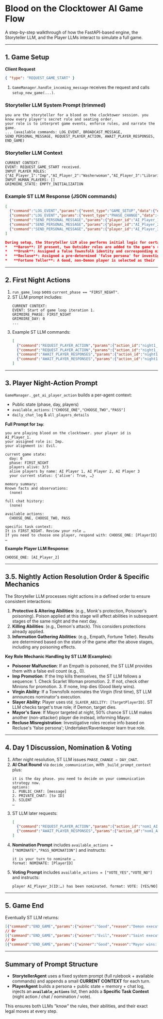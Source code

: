 # Blood on the Clocktower AI Game Flow

A step-by-step walkthrough of how the FastAPI-based engine, the Storyteller LLM, and the Player LLMs interact to simulate a full game.

---

## 1. Game Setup

**Client Request**
```json
{ "type": "REQUEST_GAME_START" }
```

1. `GameManager.handle_incoming_message` receives the request and calls `setup_new_game(...)`.

### Storyteller LLM System Prompt (trimmed)
```text
you are the storyteller for a blood on the clocktower session. you know every player's secret role and seating order.
your role is to interpret game events, enforce rules, and narrate the game.
... (available commands: LOG_EVENT, BROADCAST_MESSAGE, SEND_PERSONAL_MESSAGE, REQUEST_PLAYER_ACTION, AWAIT_PLAYER_RESPONSES, END_GAME)
```

### Storyteller LLM Context
```text
CURRENT CONTEXT:
EVENT: REQUEST_GAME_START received.
INPUT_PLAYER_ROLES: {"AI_Player_1":"Imp","AI_Player_2":"Washerwoman","AI_Player_3":"Librarian"}
INPUT_HUMAN_PLAYERS: []
GRIMOIRE_STATE: EMPTY_INITIALIZATION
```

### Example ST LLM Response (JSON commands)
```json
[
  {"command":"LOG_EVENT","params":{"event_type":"GAME_SETUP","data":{"event":"seating order established","order":["AI_Player_2","AI_Player_1","AI_Player_3"]}}},
  {"command":"LOG_EVENT","params":{"event_type":"PHASE_CHANGE","data":{"new_phase":"FIRST_NIGHT","day_number":0}}},
  {"command":"SEND_PERSONAL_MESSAGE","params":{"player_id":"AI_Player_1","message_type":"PRIVATE_NIGHT_INFO","payload":{"role":"Imp","alignment":"Evil","clues":[]}}},
  {"command":"SEND_PERSONAL_MESSAGE","params":{"player_id":"AI_Player_2","message_type":"PRIVATE_NIGHT_INFO","payload":{"role":"Washerwoman","alignment":"Good","clues":{"message": "You are the Washerwoman. You see Player X or Player Y as the Townsfolk Z."}}}},
  {"command":"SEND_PERSONAL_MESSAGE","params":{"player_id":"AI_Player_3","message_type":"PRIVATE_NIGHT_INFO","payload":{"role":"Librarian","alignment":"Good","clues":[]}}}
]

During setup, the Storyteller LLM also performs initial logic for certain roles:
*   **Baron**: If present, two Outsider roles are added to the game's role pool before distribution.
*   **Drunk**: Assigned a false Townsfolk identity and corresponding misleading first night information.
*   **Recluse**: Assigned a pre-determined 'false persona' for investigative roles.
*   **Fortune Teller**: A Good, non-Demon player is selected as their 'red herring'.
```

---

## 2. First Night Actions

1. `run_game_loop` sees `current_phase == "FIRST_NIGHT"`.
2. ST LLM prompt includes:
   ```text
   CURRENT CONTEXT:
   EVENT: Start of game loop iteration 1.
   GRIMOIRE_PHASE: FIRST_NIGHT
   GRIMOIRE_DAY: 0
   ...
   ```
3. Example ST LLM commands:
   ```json
   [
     {"command":"REQUEST_PLAYER_ACTION","params":{"action_id":"night1_AI_Player_1","player_id":"AI_Player_1","action_type":"NIGHT_ACTION_Imp","action_details":{}}},
     {"command":"REQUEST_PLAYER_ACTION","params":{"action_id":"night1_AI_Player_2","player_id":"AI_Player_2","action_type":"NIGHT_ACTION_Washerwoman","action_details":{}}},
     {"command":"AWAIT_PLAYER_RESPONSES","params":{"action_id":"night1_AI_Player_1","expected_players":["AI_Player_1"]}},
     {"command":"AWAIT_PLAYER_RESPONSES","params":{"action_id":"night1_AI_Player_2","expected_players":["AI_Player_2"]}}
   ]
   ```

---

## 3. Player Night-Action Prompt

`GameManager._get_ai_player_action` builds a per-agent context:
- Public state (phase, day, players)
- `available_actions`: `["CHOOSE_ONE","CHOOSE_TWO","PASS"]`
- `daily_chat_log` & `all_players_details`

**Full Prompt for `Imp`**:  
```text
you are playing blood on the clocktower. your player id is AI_Player_1.
your assigned role is: Imp.
your alignment is: Evil.

current game state:
  day: 0
  phase: FIRST_NIGHT
  players alive: 3/3
  alive players by name: AI Player 1, AI Player 2, AI Player 3
  your current status: {'alive': True, …}

memory summary:
Known facts and observations:
  (none)

full chat history:
  (none)

available actions:
  CHOOSE_ONE, CHOOSE_TWO, PASS

specific task context:
It is FIRST_NIGHT. Review your role …
If you need to choose one player, respond with: CHOOSE_ONE: [PlayerID]
…
```

**Example Player LLM Response**:
```text
CHOOSE_ONE: [AI_Player_2]
```

---

## 3.5. Nightly Action Resolution Order & Specific Mechanics

The Storyteller LLM processes night actions in a defined order to ensure consistent interactions:
1.  **Protective & Altering Abilities**: (e.g., Monk's protection, Poisoner's poisoning). Poison applied at this stage will affect abilities in subsequent stages of the same night and the next day.
2.  **Killing Abilities**: (e.g., Demon's attack). This considers protections already applied.
3.  **Information Gathering Abilities**: (e.g., Empath, Fortune Teller). Results are determined based on the state of the game after the above stages, including any poisoning effects.

**Key Role Mechanic Handling by ST LLM (Examples):**
*   **Poisoner Malfunction**: If an Empath is poisoned, the ST LLM provides them with a false evil count (e.g., 0).
*   **Imp Promotion**: If the Imp kills themselves, the ST LLM follows a sequence: 1. Check Scarlet Woman promotion. 2. If not, check other Minions for promotion. 3. If none, Imp dies (Good likely wins).
*   **Virgin Ability**: If a Townsfolk nominates the Virgin (first time), ST LLM announces nominator's execution.
*   **Slayer Ability**: Player uses `USE_SLAYER_ABILITY: [TargetPlayerID]`. ST LLM checks target's true role; if Demon, target dies.
*   **Mayor's Save**: If Mayor targeted at night, 50% chance ST LLM makes another (non-attacker) player die instead, informing Mayor.
*   **Recluse Misregistration**: Investigative roles receive info based on Recluse's 'false persona'; Undertaker/Ravenkeeper learn true role.

---

## 4. Day 1 Discussion, Nomination & Voting

1. After night resolution, ST LLM issues `PHASE_CHANGE → DAY_CHAT`.
2. **AI Chat Round** via `decide_communication`, with `_build_prompt_context` plus:
   ```text
   it is the day phase. you need to decide on your communication strategy now.
   options:
   1. PUBLIC_CHAT: [message]
   2. PRIVATE_CHAT: [to ID]
   3. SILENT
   …
   ```
3. ST LLM later requests:
   ```json
   [
     {"command":"REQUEST_PLAYER_ACTION","params":{"action_id":"nom1_AI_Player_3","player_id":"AI_Player_3","action_type":"NOMINATION_CHOICE","action_details":{}}},
     {"command":"AWAIT_PLAYER_RESPONSES","params":{"action_id":"nom1_AI_Player_3","expected_players":["AI_Player_3"]}}
   ]
   ```
4. **Nomination Prompt** includes `available_actions = ["NOMINATE","PASS_NOMINATION"]` and instructs:
   ```text
   it is your turn to nominate …
   format: NOMINATE: [PlayerID]
   ```
5. **Voting Prompt** includes `available_actions = ["VOTE_YES","VOTE_NO"]` and instructs:
   ```text
   player AI_Player_3(ID:…) has been nominated. format: VOTE: [YES/NO]
   ```

---

## 5. Game End

Eventually ST LLM returns:
```json
[{"command":"END_GAME","params":{"winner":"Good","reason":"Demon executed"}}]
// Or
[{"command":"END_GAME","params":{"winner":"Evil","reason":"Saint executed"}}]
// Or
[{"command":"END_GAME","params":{"winner":"Good","reason":"Mayor wins: 3 players alive and no execution."}}]
```

---

## Summary of Prompt Structure

- **StorytellerAgent** uses a fixed system prompt (full rulebook + available commands) and appends a small **CURRENT CONTEXT** for each turn.
- **PlayerAgent** builds a persona + public state + memory + chat log, injects an **`available_actions`** list, then adds a **Specific Task Context** (night action / chat / nomination / vote).

This ensures both LLMs "know" the rules, their abilities, and their exact legal moves at every step. 
